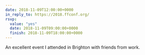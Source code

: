 ```yaml
---
date: 2018-11-09T12:00:00+0000
in_reply_to: https://2018.ffconf.org/
rsvp:
  value: "yes"
  date: 2018-11-09T09:00:00+0000
  finish: 2018-11-09T18:00:00+0000
---
```


An excellent event I attended in Brighton with friends from work.
